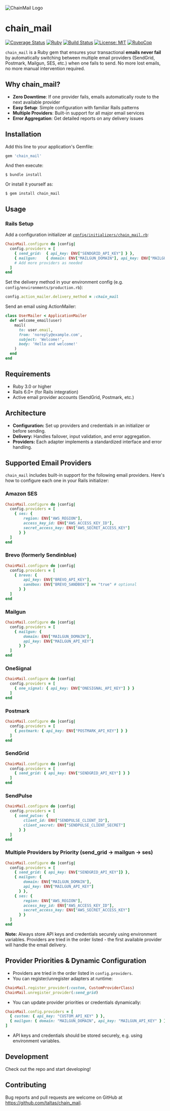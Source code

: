 ![ChainMail Logo](https://raw.githubusercontent.com/taltas/chain_mail/main/assets/images/logo.png)

# chain_mail

[![Coverage Status](https://coveralls.io/repos/github/taltas/chain_mail/badge.svg?branch=main)](https://coveralls.io/github/taltas/chain_mail?branch=main)
[![Ruby](https://img.shields.io/badge/ruby-3.0+-blue.svg)](https://www.ruby-lang.org)
[![Build Status](https://github.com/taltas/chain_mail/workflows/Ruby/badge.svg)](https://github.com/taltas/chain_mail/actions)
[![License: MIT](https://img.shields.io/badge/License-MIT-yellow.svg)](https://opensource.org/licenses/MIT)
[![RuboCop](https://img.shields.io/badge/rubocop-enabled-brightgreen.svg)](https://github.com/rubocop/rubocop)

`chain_mail` is a Ruby gem that ensures your transactional **emails never fail** by automatically switching between multiple email providers (SendGrid, Postmark, Mailgun, SES, etc.) when one fails to send. No more lost emails, no more manual intervention required.

## Why chain_mail?

- **Zero Downtime**: If one provider fails, emails automatically route to the next available provider
- **Easy Setup**: Simple configuration with familiar Rails patterns
- **Multiple Providers**: Built-in support for all major email services
- **Error Aggregation**: Get detailed reports on any delivery issues

## Installation

Add this line to your application's Gemfile:

```ruby
gem 'chain_mail'
```

And then execute:

    $ bundle install

Or install it yourself as:

    $ gem install chain_mail

## Usage

### Rails Setup

Add a configuration initializer at [`config/initializers/chain_mail.rb`](config/initializers/chain_mail.rb):

```ruby
ChainMail.configure do |config|
  config.providers = [
    { send_grid:  { api_key: ENV["SENDGRID_API_KEY"] } },
    { mailgun:    { domain: ENV["MAILGUN_DOMAIN"], api_key: ENV["MAILGUN_API_KEY"] } },
    # Add more providers as needed
  ]
end
```

Set the delivery method in your environment config (e.g. `config/environments/production.rb`):

```ruby
config.action_mailer.delivery_method = :chain_mail
```

Send an email using ActionMailer:

```ruby
class UserMailer < ApplicationMailer
  def welcome_email(user)
    mail(
      to: user.email,
      from: 'noreply@example.com',
      subject: 'Welcome!',
      body: 'Hello and welcome!'
    )
  end
end
```

## Requirements

- Ruby 3.0 or higher
- Rails 6.0+ (for Rails integration)
- Active email provider accounts (SendGrid, Postmark, etc.)

## Architecture

- **Configuration:** Set up providers and credentials in an initializer or before sending.
- **Delivery:** Handles failover, input validation, and error aggregation.
- **Providers:** Each adapter implements a standardized interface and error handling.

## Supported Email Providers

`chain_mail` includes built-in support for the following email providers. Here's how to configure each one in your Rails initializer:

### Amazon SES

```ruby
ChainMail.configure do |config|
  config.providers = [
    { ses: {
        region: ENV["AWS_REGION"],
        access_key_id: ENV["AWS_ACCESS_KEY_ID"],
        secret_access_key: ENV["AWS_SECRET_ACCESS_KEY"]
      } }
  ]
end
```

### Brevo (formerly Sendinblue)

```ruby
ChainMail.configure do |config|
  config.providers = [
    { brevo: {
        api_key: ENV["BREVO_API_KEY"],
        sandbox: ENV["BREVO_SANDBOX"] == "true" # optional
      } }
  ]
end
```

### Mailgun

```ruby
ChainMail.configure do |config|
  config.providers = [
    { mailgun: {
        domain: ENV["MAILGUN_DOMAIN"],
        api_key: ENV["MAILGUN_API_KEY"]
      } }
  ]
end
```

### OneSignal

```ruby
ChainMail.configure do |config|
  config.providers = [
    { one_signal: { api_key: ENV["ONESIGNAL_API_KEY"] } }
  ]
end
```

### Postmark

```ruby
ChainMail.configure do |config|
  config.providers = [
    { postmark: { api_key: ENV["POSTMARK_API_KEY"] } }
  ]
end
```

### SendGrid

```ruby
ChainMail.configure do |config|
  config.providers = [
    { send_grid: { api_key: ENV["SENDGRID_API_KEY"] } }
  ]
end
```

### SendPulse

```ruby
ChainMail.configure do |config|
  config.providers = [
    { send_pulse: {
        client_id: ENV["SENDPULSE_CLIENT_ID"],
        client_secret: ENV["SENDPULSE_CLIENT_SECRET"]
      } }
  ]
end
```

### Multiple Providers by Priority (send_grid -> mailgun -> ses)

```ruby
ChainMail.configure do |config|
  config.providers = [
    { send_grid: { api_key: ENV["SENDGRID_API_KEY"]} },
    { mailgun: {
        domain: ENV["MAILGUN_DOMAIN"],
        api_key: ENV["MAILGUN_API_KEY"]
      } },
    { ses: {
        region: ENV["AWS_REGION"],
        access_key_id: ENV["AWS_ACCESS_KEY_ID"],
        secret_access_key: ENV["AWS_SECRET_ACCESS_KEY"]
      } }
  ]
end
```

**Note:** Always store API keys and credentials securely using environment variables. Providers are tried in the order listed - the first available provider will handle the email delivery.

## Provider Priorities & Dynamic Configuration

- Providers are tried in the order listed in `config.providers`.
- You can register/unregister adapters at runtime:

```ruby
ChainMail.register_provider(:custom, CustomProviderClass)
ChainMail.unregister_provider(:send_grid)
```

- You can update provider priorities or credentials dynamically:

```ruby
ChainMail.config.providers = [
  { custom: { api_key: "CUSTOM_API_KEY" } },
  { mailgun: { domain: "MAILGUN_DOMAIN", api_key: "MAILGUN_API_KEY" } }
]
```

- API keys and credentials should be stored securely, e.g. using environment variables.

## Development

Check out the repo and start developing!

## Contributing

Bug reports and pull requests are welcome on GitHub at https://github.com/taltas/chain_mail.
